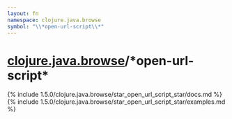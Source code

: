 ```yaml
---
layout: fn
namespace: clojure.java.browse
symbol: "\\*open-url-script\\*"
---
```


# [clojure.java.browse](../)/\*open-url-script\*

{% include 1.5.0/clojure.java.browse/star_open_url_script_star/docs.md %}
{% include 1.5.0/clojure.java.browse/star_open_url_script_star/examples.md %}

